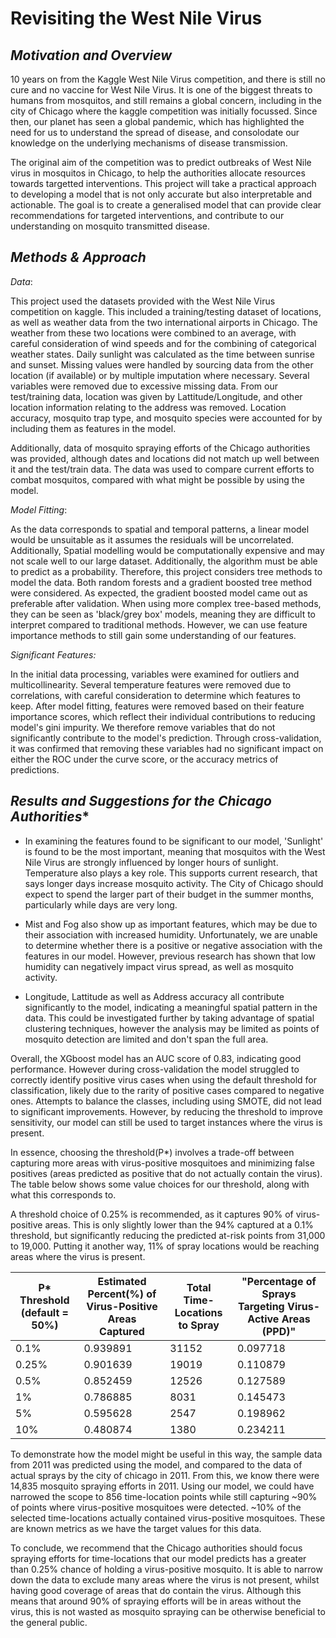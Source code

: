 # Revisiting the West Nile Virus

## *Motivation and Overview*

10 years on from the Kaggle West Nile Virus competition, and there is still no cure and no vaccine for West Nile Virus. It is one of the biggest threats to humans from mosquitos, and still remains a global concern, including in the city of Chicago where the kaggle competition was initially focussed. Since then, our planet has seen a global pandemic, which has highlighted the need for us to understand the spread of disease, and consolodate our knowledge on the underlying mechanisms of disease transmission.

The original aim of the competition was to predict outbreaks of West Nile virus in mosquitos in Chicago, to help the authorities allocate resources towards targetted interventions. This project will take a practical approach to developing a model that is not only accurate but also interpretable and actionable. The goal is to create a generalised model that can provide clear recommendations for targeted interventions, and contribute to our understanding on mosquito transmitted disease.

## *Methods & Approach* 

*Data*: 

This project used the datasets provided with the West Nile Virus competition on kaggle. This included a training/testing dataset of locations, as well as weather data from the two international airports in Chicago. The weather from these two locations were combined to an average, with careful consideration of wind speeds and for the combining of categorical weather states. Daily sunlight was calculated as the time between sunrise and sunset. Missing values were handled by sourcing data from the other location (if available) or by multiple imputation where necessary. Several variables were removed due to excessive missing data. From our test/training data, location was given by Lattitude/Longitude, and other location information relating to the address was removed. Location accuracy, mosquito trap type, and mosquito species were accounted for by including them as features in the model.

Additionally, data of mosquito spraying efforts of the Chicago authorities was provided, although dates and locations did not match up well between it and the test/train data. The data was used to compare current efforts to combat mosquitos, compared with what might be possible by using the model. 

*Model Fitting*:

As the data corresponds to spatial and temporal patterns, a linear model would be unsuitable as it assumes the residuals will be uncorrelated. Additionally, Spatial modelling would be computationally expensive and may not scale well to our large dataset. Additionally, the algorithm must be able to predict as a probability. Therefore, this project considers tree methods to model the data. Both random forests and a gradient boosted tree method were considered. As expected, the gradient boosted model came out as preferable after validation. When using more complex tree-based methods, they can be seen as 'black/grey box' models, meaning they are difficult to interpret compared to traditional methods. However, we can use feature importance methods to still gain some understanding of our features.


*Significant Features:*

In the initial data processing, variables were examined for outliers and multicollinearity. Several temperature features were removed due to correlations, with careful consideration to determine which features to keep. After model fitting, features were removed based on their feature importance scores, which reflect their individual contributions to reducing model's gini impurity. We therefore remove variables that do not significantly contribute to the model's prediction. Through cross-validation, it was confirmed that removing these variables had no significant impact on either the ROC under the curve score, or the accuracy metrics of predictions. 



## *Results and Suggestions for the Chicago Authorities** 

- In examining the features found to be significant to our model, 'Sunlight' is found to be the most important, meaning that mosquitos with the West Nile Virus are strongly influenced by longer hours of sunlight. Temperature also plays a key role. This supports current research, that says longer days increase mosquito activity. The City of Chicago should expect to spend the larger part of their budget in the summer months, particularly while days are very long. 

- Mist and Fog also show up as important features, which may be due to their association with increased humidity. Unfortunately, we are unable to determine whether there is a positive or negative association with the features in our model. However, previous research has shown that low humidity can negatively impact virus spread, as well as mosquito activity.

- Longitude, Lattitude as well as Address accuracy all contribute significantly to the model, indicating a meaningful spatial pattern in the data. This could be investigated further by taking advantage of spatial clustering techniques, however the analysis may be limited as points of mosquito detection are limited and don't span the full area. 


Overall, the XGboost model has an AUC score of 0.83, indicating good performance. However during cross-validation the model struggled to correctly identify positive virus cases when using the default threshold for classification, likely due to the rarity of positive cases compared to negative ones. Attempts to balance the classes, including using SMOTE, did not lead to significant improvements. However, by reducing the threshold to improve sensitivity, our model can still be used to target instances where the virus is present. 




In essence, choosing the threshold(P*) involves a trade-off between capturing more areas with virus-positive mosquitoes and minimizing false positives (areas predicted as positive that do not actually contain the virus). The table below shows some value choices for our threshold, along with what this corresponds to.

A threshold choice of 0.25% is recommended, as it captures 90% of virus-positive areas. This is only slightly lower than the 94% captured at a 0.1% threshold, but significantly reducing the predicted at-risk points from 31,000 to 19,000. Putting it another way, 11% of spray locations would be reaching areas where the virus is present. 


| P* Threshold (default = 50%) | Estimated Percent(%) of Virus-Positive Areas Captured | Total Time-Locations to Spray | "Percentage of Sprays Targeting Virus-Active Areas (PPD)" |
|-----------------------------|-------------------------------------------------------|------------------------------|-----------------------------------------------|
| 0.1%                        | 0.939891                                              | 31152                        | 0.097718                                      |
| 0.25%                       | 0.901639                                              | 19019                        | 0.110879                                      |
| 0.5%                        | 0.852459                                              | 12526                        | 0.127589                                      |
| 1%                          | 0.786885                                              | 8031                         | 0.145473                                      |
| 5%                          | 0.595628                                              | 2547                         | 0.198962                                      |
| 10%                         | 0.480874                                              | 1380                         | 0.234211                                      |



To demonstrate how the model might be useful in this way, the sample data from 2011 was predicted using the model, and compared to the data of actual sprays by the city of chicago in 2011. From this, we know there were 14,835 mosquito spraying efforts in 2011. Using our model, we could have narrowed the scope to 856 time-location points while still capturing ~90% of points where virus-positive mosquitoes were detected. ~10% of the selected time-locations actually contained virus-positive mosquitoes. These are known metrics as we have the target values for this data.


To conclude, we recommend that the Chicago authorities should focus spraying efforts for time-locations that our model predicts has a greater than 0.25% chance of holding a virus-positive mosquito. It is able to narrow down the data to exclude many areas where the virus is not present, whilst having good coverage of areas that do contain the virus. Although this means that around 90% of spraying efforts will be in areas without the virus, this is not wasted as mosquito spraying can be otherwise beneficial to the general public.





























